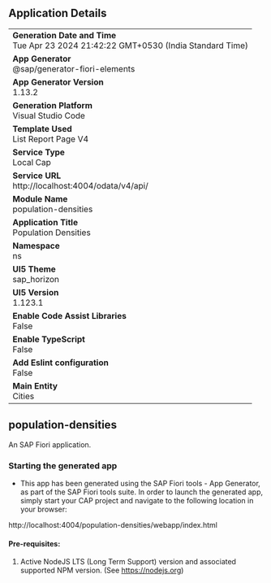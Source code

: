 ## Application Details
|               |
| ------------- |
|**Generation Date and Time**<br>Tue Apr 23 2024 21:42:22 GMT+0530 (India Standard Time)|
|**App Generator**<br>@sap/generator-fiori-elements|
|**App Generator Version**<br>1.13.2|
|**Generation Platform**<br>Visual Studio Code|
|**Template Used**<br>List Report Page V4|
|**Service Type**<br>Local Cap|
|**Service URL**<br>http://localhost:4004/odata/v4/api/
|**Module Name**<br>population-densities|
|**Application Title**<br>Population Densities|
|**Namespace**<br>ns|
|**UI5 Theme**<br>sap_horizon|
|**UI5 Version**<br>1.123.1|
|**Enable Code Assist Libraries**<br>False|
|**Enable TypeScript**<br>False|
|**Add Eslint configuration**<br>False|
|**Main Entity**<br>Cities|

## population-densities

An SAP Fiori application.

### Starting the generated app

-   This app has been generated using the SAP Fiori tools - App Generator, as part of the SAP Fiori tools suite.  In order to launch the generated app, simply start your CAP project and navigate to the following location in your browser:

http://localhost:4004/population-densities/webapp/index.html

#### Pre-requisites:

1. Active NodeJS LTS (Long Term Support) version and associated supported NPM version.  (See https://nodejs.org)


